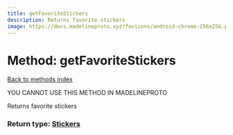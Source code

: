 ```yaml
---
title: getFavoriteStickers
description: Returns favorite stickers
image: https://docs.madelineproto.xyz/favicons/android-chrome-256x256.png
---
```

# Method: getFavoriteStickers  
[Back to methods index](index.md)


YOU CANNOT USE THIS METHOD IN MADELINEPROTO


Returns favorite stickers



### Return type: [Stickers](../types/Stickers.md)

